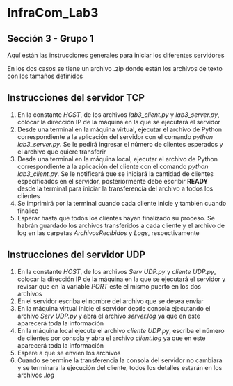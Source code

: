 # InfraCom_Lab3
## Sección 3 - Grupo 1

Aquí están las instrucciones generales para iniciar los diferentes servidores

En los dos casos se tiene un archivo .zip donde están los archivos de texto con los tamaños definidos 

## Instrucciones del servidor TCP

1. En la constante *HOST*, de los archivos *lab3_client.py* y *lab3_server.py*, colocar la dirección IP de la máquina en la que se ejecutará el servidor
2. Desde una terminal en la máquina virtual, ejecutar el archivo de Python correspondiente a la aplicación del servidor con el comando *python lab3_server.py*. Se le pedirá ingresar el número de clientes esperados y el archivo que quiere transferir
3. Desde una terminal en la máquina local, ejecutar el archivo de Python correspondiente a la aplicación del cliente con el comando *python lab3_client.py*. Se le notificará que se iniciará la cantidad de clientes especificados en el servidor, posteriormente debe escribir **READY** desde la terminal para iniciar la transferencia del archivo a todos los clientes
4. Se imprimirá por la terminal cuando cada cliente inicie y también cuando finalice
5. Esperar hasta que todos los clientes hayan finalizado su proceso. Se habrán guardado los archivos transferidos a cada cliente y el archivo de log en las carpetas *ArchivosRecibidos* y *Logs*, respectivamente


## Instrucciones del servidor UDP

1. En la constante *HOST*, de los archivos *Serv UDP.py* y *cliente UDP.py*, colocar la dirección IP de la máquina en la que se ejecutará el servidor y revisar que en la variable *PORT* este el mismo puerto en los dos archivos
2. En el servidor escriba el nombre del archivo que se desea enviar
3. En la máquina virtual inicie el servidor desde consola ejecutando el archivo *Serv UDP.py* y abra el archivo *server.log* ya que en este aparecerá toda la información
4. En la máquina local ejecute el archivo *cliente UDP.py*, escriba el número de clientes por consola y abra el archivo *client.log* ya que en este aparecerá toda la información
5. Espere a que se envíen los archivos
6. Cuando se termine la transferencia la consola del servidor no cambiara y se terminara la ejecución del cliente, todos los detalles estarán en los archivos *.log*

